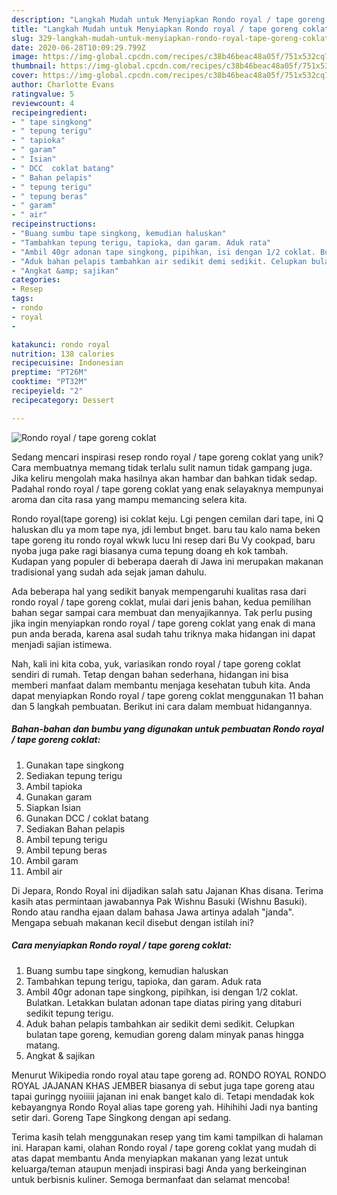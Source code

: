 ```yaml
---
description: "Langkah Mudah untuk Menyiapkan Rondo royal / tape goreng coklat Anti Gagal"
title: "Langkah Mudah untuk Menyiapkan Rondo royal / tape goreng coklat Anti Gagal"
slug: 329-langkah-mudah-untuk-menyiapkan-rondo-royal-tape-goreng-coklat-anti-gagal
date: 2020-06-28T10:09:29.799Z
image: https://img-global.cpcdn.com/recipes/c38b46beac48a05f/751x532cq70/rondo-royal-tape-goreng-coklat-foto-resep-utama.jpg
thumbnail: https://img-global.cpcdn.com/recipes/c38b46beac48a05f/751x532cq70/rondo-royal-tape-goreng-coklat-foto-resep-utama.jpg
cover: https://img-global.cpcdn.com/recipes/c38b46beac48a05f/751x532cq70/rondo-royal-tape-goreng-coklat-foto-resep-utama.jpg
author: Charlotte Evans
ratingvalue: 5
reviewcount: 4
recipeingredient:
- " tape singkong"
- " tepung terigu"
- " tapioka"
- " garam"
- " Isian"
- " DCC  coklat batang"
- " Bahan pelapis"
- " tepung terigu"
- " tepung beras"
- " garam"
- " air"
recipeinstructions:
- "Buang sumbu tape singkong, kemudian haluskan"
- "Tambahkan tepung terigu, tapioka, dan garam. Aduk rata"
- "Ambil 40gr adonan tape singkong, pipihkan, isi dengan 1/2 coklat. Bulatkan. Letakkan bulatan adonan tape diatas piring yang ditaburi sedikit tepung terigu."
- "Aduk bahan pelapis tambahkan air sedikit demi sedikit. Celupkan bulatan tape goreng, kemudian goreng dalam minyak panas hingga matang."
- "Angkat &amp; sajikan"
categories:
- Resep
tags:
- rondo
- royal
- 

katakunci: rondo royal  
nutrition: 138 calories
recipecuisine: Indonesian
preptime: "PT26M"
cooktime: "PT32M"
recipeyield: "2"
recipecategory: Dessert

---
```



![Rondo royal / tape goreng coklat](https://img-global.cpcdn.com/recipes/c38b46beac48a05f/751x532cq70/rondo-royal-tape-goreng-coklat-foto-resep-utama.jpg)

Sedang mencari inspirasi resep rondo royal / tape goreng coklat yang unik? Cara membuatnya memang tidak terlalu sulit namun tidak gampang juga. Jika keliru mengolah maka hasilnya akan hambar dan bahkan tidak sedap. Padahal rondo royal / tape goreng coklat yang enak selayaknya mempunyai aroma dan cita rasa yang mampu memancing selera kita.

Rondo royal(tape goreng) isi coklat keju. Lgi pengen cemilan dari tape, ini Q haluskan dlu ya mom tape nya, jdi lembut bnget. baru tau kalo nama beken tape goreng itu rondo royal wkwk lucu Ini resep dari Bu Vy cookpad, baru nyoba juga pake ragi biasanya cuma tepung doang eh kok tambah. Kudapan yang populer di beberapa daerah di Jawa ini merupakan makanan tradisional yang sudah ada sejak jaman dahulu.

Ada beberapa hal yang sedikit banyak mempengaruhi kualitas rasa dari rondo royal / tape goreng coklat, mulai dari jenis bahan, kedua pemilihan bahan segar sampai cara membuat dan menyajikannya. Tak perlu pusing jika ingin menyiapkan rondo royal / tape goreng coklat yang enak di mana pun anda berada, karena asal sudah tahu triknya maka hidangan ini dapat menjadi sajian istimewa.


Nah, kali ini kita coba, yuk, variasikan rondo royal / tape goreng coklat sendiri di rumah. Tetap dengan bahan sederhana, hidangan ini bisa memberi manfaat dalam membantu menjaga kesehatan tubuh kita. Anda dapat menyiapkan Rondo royal / tape goreng coklat menggunakan 11 bahan dan 5 langkah pembuatan. Berikut ini cara dalam membuat hidangannya.

<!--inarticleads1-->

##### Bahan-bahan dan bumbu yang digunakan untuk pembuatan Rondo royal / tape goreng coklat:

1. Gunakan  tape singkong
1. Sediakan  tepung terigu
1. Ambil  tapioka
1. Gunakan  garam
1. Siapkan  Isian
1. Gunakan  DCC / coklat batang
1. Sediakan  Bahan pelapis
1. Ambil  tepung terigu
1. Ambil  tepung beras
1. Ambil  garam
1. Ambil  air


Di Jepara, Rondo Royal ini dijadikan salah satu Jajanan Khas disana. Terima kasih atas permintaan jawabannya Pak Wishnu Basuki (Wishnu Basuki). Rondo atau randha ejaan dalam bahasa Jawa artinya adalah &#34;janda&#34;. Mengapa sebuah makanan kecil disebut dengan istilah ini? 

<!--inarticleads2-->

##### Cara menyiapkan Rondo royal / tape goreng coklat:

1. Buang sumbu tape singkong, kemudian haluskan
1. Tambahkan tepung terigu, tapioka, dan garam. Aduk rata
1. Ambil 40gr adonan tape singkong, pipihkan, isi dengan 1/2 coklat. Bulatkan. Letakkan bulatan adonan tape diatas piring yang ditaburi sedikit tepung terigu.
1. Aduk bahan pelapis tambahkan air sedikit demi sedikit. Celupkan bulatan tape goreng, kemudian goreng dalam minyak panas hingga matang.
1. Angkat &amp; sajikan


Menurut Wikipedia rondo royal atau tape goreng ad. RONDO ROYAL RONDO ROYAL JAJANAN KHAS JEMBER biasanya di sebut juga tape goreng atau tapai guringg nyoiiiii jajanan ini enak banget kalo di. Tetapi mendadak kok kebayangnya Rondo Royal alias tape goreng yah. Hihihihi Jadi nya banting setir dari. Goreng Tape Singkong dengan api sedang. 

Terima kasih telah menggunakan resep yang tim kami tampilkan di halaman ini. Harapan kami, olahan Rondo royal / tape goreng coklat yang mudah di atas dapat membantu Anda menyiapkan makanan yang lezat untuk keluarga/teman ataupun menjadi inspirasi bagi Anda yang berkeinginan untuk berbisnis kuliner. Semoga bermanfaat dan selamat mencoba!
